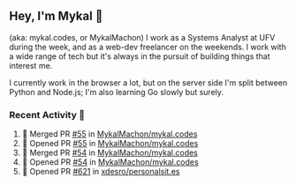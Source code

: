 ## Hey, I'm Mykal 👋 
(aka: mykal.codes, or MykalMachon) I work as a Systems Analyst at UFV during the week, and as a web-dev freelancer on the weekends. I work with a wide range of tech but it's always in the pursuit of building things that interest me. 

I currently work in the browser a lot, but on the server side I'm split between Python and Node.js; I'm also learning Go slowly but surely.

### Recent Activity 🚀

<!--START_SECTION:activity-->
1. 🎉 Merged PR [#55](https://github.com/MykalMachon/mykal.codes/pull/55) in [MykalMachon/mykal.codes](https://github.com/MykalMachon/mykal.codes)
2. 💪 Opened PR [#55](https://github.com/MykalMachon/mykal.codes/pull/55) in [MykalMachon/mykal.codes](https://github.com/MykalMachon/mykal.codes)
3. 🎉 Merged PR [#54](https://github.com/MykalMachon/mykal.codes/pull/54) in [MykalMachon/mykal.codes](https://github.com/MykalMachon/mykal.codes)
4. 💪 Opened PR [#54](https://github.com/MykalMachon/mykal.codes/pull/54) in [MykalMachon/mykal.codes](https://github.com/MykalMachon/mykal.codes)
5. 💪 Opened PR [#621](https://github.com/xdesro/personalsit.es/pull/621) in [xdesro/personalsit.es](https://github.com/xdesro/personalsit.es)
<!--END_SECTION:activity-->
